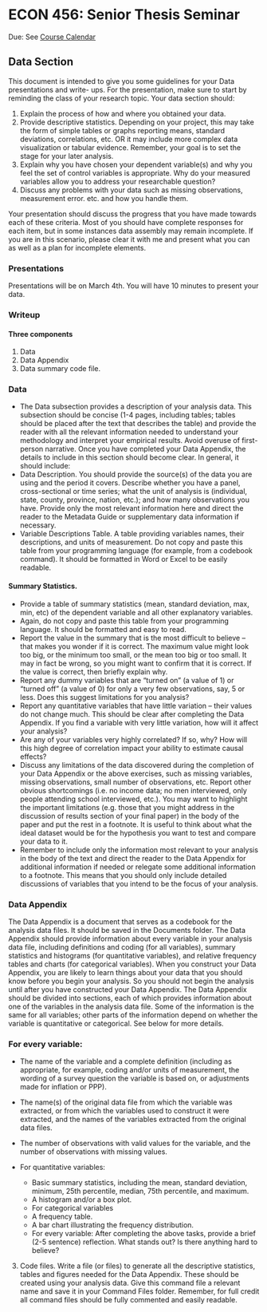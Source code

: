 # ECON 456: Senior Thesis Seminar

Due: See [Course Calendar](../README.md)

## Data Section

This document is intended to give you some guidelines for your Data presentations and write-
ups. For the presentation, make sure to start by reminding the class of your research topic. Your
data section should:

1. Explain the process of how and where you obtained your data.
2. Provide descriptive statistics. Depending on your project, this may take the form of simple
tables or graphs reporting means, standard deviations, correlations, etc. OR it may include more
complex data visualization or tabular evidence. Remember, your goal is to set the stage for your
later analysis.
3. Explain why you have chosen your dependent variable(s) and why you feel the set of control
variables is appropriate. Why do your measured variables allow you to address your researchable
question?
4. Discuss any problems with your data such as missing observations, measurement error. etc.
and how you handle them.

Your presentation should discuss the progress that you have made towards each of these criteria.
Most of you should have complete responses for each item, but in some instances data assembly
may remain incomplete. If you are in this scenario, please clear it with me and present what you
can as well as a plan for incomplete elements.

### Presentations

Presentations will be on March 4th. You will have 10 minutes to present your data. 

###  Writeup

#### Three components

1. Data
2. Data Appendix
3. Data summary code file.

### Data

- The Data subsection provides a description of your analysis data. This subsection should be
concise (1-4 pages, including tables; tables should be placed after the text that describes the
table) and provide the reader with all the relevant information needed to understand your
methodology and interpret your empirical results. Avoid overuse of first-person narrative.
Once you have completed your Data Appendix, the details to include in this section should
become clear. In general, it should include:
- Data Description. You should provide the source(s) of the data you are using and the period
it covers. Describe whether you have a panel, cross-sectional or time series; what the unit
of analysis is (individual, state, county, province, nation, etc.); and how many observations
you have. Provide only the most relevant information here and direct the reader to the
Metadata Guide or supplementary data information if necessary.
- Variable Descriptions Table. A table providing variables names, their descriptions, and
units of measurement. Do not copy and paste this table from your programming language (for example, from a
codebook command). It should be formatted in Word or Excel to be easily readable.

#### Summary Statistics.
- Provide a table of summary statistics (mean, standard deviation, max, min, etc) of
the dependent variable and all other explanatory variables.
- Again, do not copy and paste this table from your programming language. It should be formatted and easy
to read.
- Report the value in the summary that is the most difficult to believe – that makes
you wonder if it is correct. The maximum value might look too big, or the minimum
too small, or the mean too big or too small. It may in fact be wrong, so you might
want to confirm that it is correct. If the value is correct, then briefly explain why.
- Report any dummy variables that are “turned on” (a value of 1) or “turned off” (a
value of 0) for only a very few observations, say, 5 or less. Does this suggest
limitations for you analysis?
- Report any quantitative variables that have little variation – their values do not
change much. This should be clear after completing the Data Appendix. If you find
a variable with very little variation, how will it affect your analysis?
- Are any of your variables very highly correlated? If so, why? How will this high
degree of correlation impact your ability to estimate causal effects?
- Discuss any limitations of the data discovered during the completion of your Data
Appendix or the above exercises, such as missing variables, missing observations, small
number of observations, etc. Report other obvious shortcomings (i.e. no income data; no
men interviewed, only people attending school interviewed, etc.). You may want to
highlight the important limitations (e.g. those that you might address in the discussion of
results section of your final paper) in the body of the paper and put the rest in a footnote.
It is useful to think about what the ideal dataset would be for the hypothesis you want to
test and compare your data to it.
- Remember to include only the information most relevant to your analysis in the body of
the text and direct the reader to the Data Appendix for additional information if needed or
relegate some additional information to a footnote. This means that you should only include
detailed discussions of variables that you intend to be the focus of your analysis.

### Data Appendix

The Data Appendix is a document that serves as a codebook for the
analysis data files. It should be saved in the Documents folder. The Data Appendix
should provide information about every variable in your analysis data file, including
definitions and coding (for all variables), summary statistics and histograms (for
quantitative variables), and relative frequency tables and charts (for categorical
variables). When you construct your Data Appendix, you are likely to learn things about
your data that you should know before you begin your analysis. So you should not begin
the analysis until after you have constructed your Data Appendix. The Data Appendix
should be divided into sections, each of which provides information about one of the
variables in the analysis data file. Some of the information is the same for all variables;
other parts of the information depend on whether the variable is quantitative or
categorical. See below for more details.

### For every variable:

- The name of the variable and a complete definition (including as
appropriate, for example, coding and/or units of measurement, the wording
of a survey question the variable is based on, or adjustments made for
inflation or PPP).
- The name(s) of the original data file from which the variable was extracted,
or from which the variables used to construct it were extracted, and the
names of the variables extracted from the original data files.
- The number of observations with valid values for the variable, and the
number of observations with missing values.

- For quantitative variables:
    - Basic summary statistics, including the mean, standard deviation, minimum,
    25th percentile, median, 75th percentile, and maximum.
    - A histogram and/or a box plot.
    - For categorical variables
    - A frequency table.
    - A bar chart illustrating the frequency distribution.
    - For every variable: After completing the above tasks, provide a brief (2-5 sentence)
    reflection. What stands out? Is there anything hard to believe?

3. Code files. Write a file (or files) to generate all the descriptive statistics,
tables and figures needed for the Data Appendix. These should be created using your
analysis data. Give this command file a relevant name and save it in your
Command Files folder. Remember, for full credit all command files should be fully
commented and easily readable.